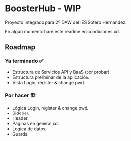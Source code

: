 # BoosterHub - WIP

Proyecto integrado para 2º DAW del IES Sotero Hernández.

En algún momento haré este readme en condiciones xd.


## Roadmap

### Ya terminado ✅

 - Estructura de Servicios API y BaaS (por probar).
 - Estructura preliminar de la aplicación.
 - Vista Login, register & change pwd.

### Por hacer 🏗️

 - Lógica Login, register & change pwd.
 - Sidebar.
 - Header.
 - Paginas en general xd.
 - Logica de datos.
 - Guards.
